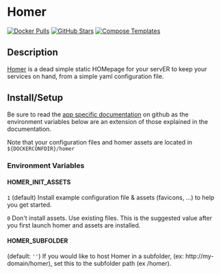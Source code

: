 # Homer

[![Docker Pulls](https://img.shields.io/docker/pulls/b4bz/homer?style=flat-square&color=607D8B&label=docker%20pulls&logo=docker)](https://hub.docker.com/r/b4bz/homer)
[![GitHub Stars](https://img.shields.io/github/stars/bastienwirtz/homer?style=flat-square&color=607D8B&label=github%20stars&logo=github)](https://github.com/bastienwirtz/homer)
[![Compose Templates](https://img.shields.io/static/v1?style=flat-square&color=607D8B&label=compose&message=templates)](https://github.com/GhostWriters/DockSTARTer/tree/master/compose/.apps/homer)

## Description

[Homer](https://github.com/bastienwirtz/homer) is a dead simple static HOMepage for your servER to keep your services on hand, from a simple yaml configuration file.

## Install/Setup

Be sure to read the [app specific documentation](https://github.com/bastienwirtz/homer) on github as the environment variables below are an extension of those explained in the documentation.

Note that your configuration files and homer assets are located in `${DOCKERCONFDIR}/homer`

### Environment Variables

#### HOMER_INIT_ASSETS

`1` (default) Install example configuration file & assets (favicons, ...) to help you get started.

`0` Don't install assets. Use existing files. This is the suggested value after you first launch homer and assets are installed.

#### HOMER_SUBFOLDER

(default: `''`) If you would like to host Homer in a subfolder, (ex: http://my-domain/homer), set this to the subfolder path (ex /homer).
